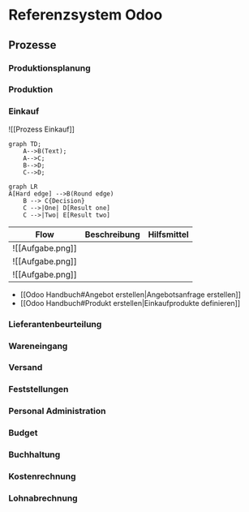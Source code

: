 # Referenzsystem Odoo

## Prozesse

### Produktionsplanung

### Produktion

### Einkauf

![[Prozess Einkauf]]

```mermaid
graph TD;
    A-->B(Text);
    A-->C;
    B-->D;
    C-->D;
```

```mermaid
graph LR
A[Hard edge] -->B(Round edge)
    B --> C{Decision}
    C -->|One| D[Result one]
    C -->|Two| E[Result two]
```

|Flow   |     Beschreibung      |  Hilfsmittel|
|----------|:-------------:|------:|
|![[Aufgabe.png]] | | |
|![[Aufgabe.png]] | | |
|![[Aufgabe.png]] | | |

* [[Odoo Handbuch#Angebot erstellen|Angebotsanfrage erstellen]]
* [[Odoo Handbuch#Produkt erstellen|Einkaufprodukte definieren]]

### Lieferantenbeurteilung

### Wareneingang

### Versand

### Feststellungen

### Personal Administration

### Budget

### Buchhaltung

### Kostenrechnung

### Lohnabrechnung